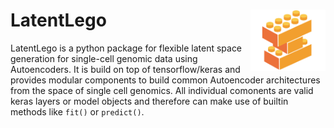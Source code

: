 # LatentLego <img src="docs/assets/images/logo.png" align="right" width="120"/>


LatentLego is a python package for flexible latent space generation for single-cell genomic data using Autoencoders. It is build on top of tensorflow/keras and provides modular components to build common Autoencoder architectures from the space of single cell genomics. All individual comonents are valid keras layers or model objects and therefore can make use of builtin methods like `fit()` or `predict()`.
